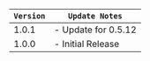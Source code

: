 | `Version` | `Update Notes`      |
|-----------|---------------------|
| 1.0.1     | - Update for 0.5.12 |
| 1.0.0     | - Initial Release   |